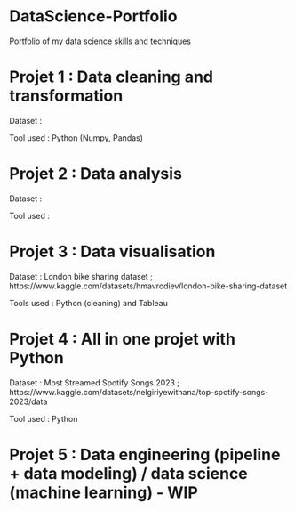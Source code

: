 # DataScience-Portfolio
Portfolio of my data science skills and techniques

# Projet 1 : Data cleaning and transformation
<p> Dataset : </p>
<p> Tool used : Python (Numpy, Pandas) </p>

# Projet 2 : Data analysis
<p> Dataset :  </p>
<p> Tool used :  </p>

# Projet 3 : Data visualisation
<p> Dataset : London bike sharing dataset ; https://www.kaggle.com/datasets/hmavrodiev/london-bike-sharing-dataset  </p>
<p> Tools used : Python (cleaning) and Tableau  </p>

# Projet 4 : All in one projet with Python
<p> Dataset : Most Streamed Spotify Songs 2023 ; https://www.kaggle.com/datasets/nelgiriyewithana/top-spotify-songs-2023/data  </p>
<p> Tool used : Python </p>

# Projet 5 : Data engineering (pipeline + data modeling) / data science (machine learning) - WIP
